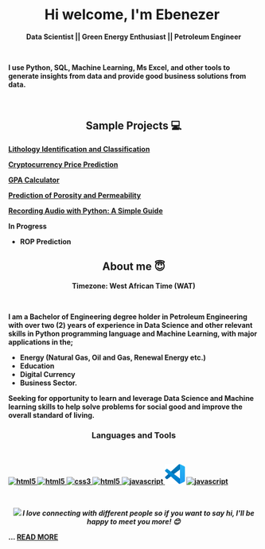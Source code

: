 <p>
  <h1 align="center"><b>Hi welcome, I'm Ebenezer <img src="https://www.python.org/static/img/python-logo.png" alt="" width="100"></h1>
</p>
<p align="center">
Data Scientist || Green Energy Enthusiast || Petroleum Engineer 
</p>
<br />

<p>I use Python, SQL, Machine Learning, Ms Excel, and other tools to generate insights from data and provide good business solutions from data.</p>
<br />

<h2 align="center">Sample Projects 💻</h2>

[Lithology Identification and Classification](https://github.com/eaniyom/Reservior-Lithology-Identification/blob/master/Lithology%20Classification%20~%20Aniyom%20Ebenezer.ipynb)

[Cryptocurrency Price Prediction](https://github.com/eaniyom/Cryptocurrency-Prediction/blob/master/Crypto_Price_prediction_Eben-1.ipynb)

[GPA Calculator](https://github.com/eaniyom/GPA-Calculator-with-Python/blob/main/GPA%20calculator.ipynb)

[Prediction of Porosity and Permeability](https://github.com/eaniyom/Porosity-Permeability-Prediction/blob/master/Prediction%20of%20Porosity%20and%20Permeability.ipynb)

[Recording Audio with Python: A Simple Guide](https://github.com/eaniyom/Audio-Record-with-Python)


**In Progress**
* ROP Prediction 

<h2 align="center">About me 😇</h2>
<p align="center">
Timezone: West African Time (WAT)
</p>
<br />
<p>I am a Bachelor of Engineering degree holder in Petroleum Engineering with over two (2) years of experience in Data Science and other relevant skills in Python programming language and Machine Learning, with major applications in the;
  
* Energy (Natural Gas, Oil and Gas, Renewal Energy etc.)
* Education
* Digital Currency
* Business Sector.
  
Seeking for opportunity to learn and leverage Data Science and Machine learning skills
to help solve problems for social good and improve the overall standard of living.
  

<p>
<h3 align="center"> Languages and Tools</h3>
</p>
<br /> 
<p align="center">
  
  
<a href="https://www.w3.org/html/" target="_blank"> <img src="https://miro.medium.com/max/1200/1*sKKnSH3qcNK3EWR2QZ4loQ.png" alt="html5" width="100" height="40"/> </a>
<a href="https://www.w3.org/html/" target="_blank"> <img src="https://miro.medium.com/max/481/1*cxfqR8NAj8HGal8CVOZ7hg.png" alt="html5" width="100" height="40"/> </a>
<a href="https://www.w3schools.com/css/" target="_blank"> <img src="https://www.python.org/static/img/python-logo.png" alt="css3" width="100" height="80"/> </a>
<a href="https://www.w3.org/html/" target="_blank"> <img src="https://www.kindpng.com/picc/m/81-811458_jupyter-notebook-logo-hd-png-download.png" alt="html5" width="100" height="40"/> </a>
<a href="https://developer.mozilla.org/en-US/docs/Web/JavaScript" target="_blank"> <img src="https://seaborn.pydata.org/_static/logo-wide-lightbg.svg" alt="javascript" width="100" height="40"/> </a>
<img alt="Visual Studio Code" width="40px" src="https://raw.githubusercontent.com/github/explore/80688e429a7d4ef2fca1e82350fe8e3517d3494d/topics/visual-studio-code/visual-studio-code.png" />
<a href="https://developer.mozilla.org/en-US/docs/Web/JavaScript" target="_blank"> <img src="https://res.cloudinary.com/practicaldev/image/fetch/s--NrHD9yZu--/c_imagga_scale,f_auto,fl_progressive,h_900,q_auto,w_1600/https://dev-to-uploads.s3.amazonaws.com/i/mnfmccptgqtukhst1i5s.png" alt="javascript" width="100" height="40"/> </a>

   </p>
<br />
<p align="center">
<img src="https://media.giphy.com/media/LnQjpWaON8nhr21vNW/giphy.gif" width="60"> <em><b>I love connecting with different people</b> so if you want to say <b>hi, I'll be happy to meet you more!</b> 😊</em>
</p>



... [READ MORE](https://www.linkedin.com/in/ebenezer-aniyom-5a967a173)
<!-- BLOG-POST-LIST:END -->
